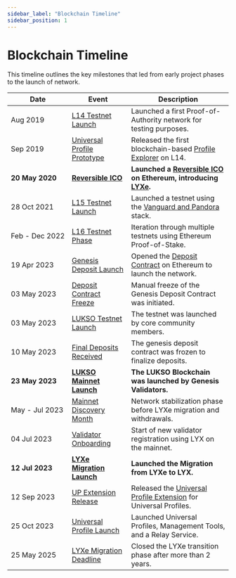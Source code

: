 ```yaml
---
sidebar_label: "Blockchain Timeline"
sidebar_position: 1
---
```


# Blockchain Timeline

This timeline outlines the key milestones that led from early project phases to the launch of network.

| Date                           | Event                                                                                                                                         | Description                                                                                                                                                                                            |
| ------------------------------ | --------------------------------------------------------------------------------------------------------------------------------------------- | ------------------------------------------------------------------------------------------------------------------------------------------------------------------------------------------------------ |
| <nobr> Aug 2019 </nobr>        | [L14 Testnet Launch](https://medium.com/lukso/the-puzzle-comes-together-milestone-update-2022-7b69571f63a2)                                   | Launched a first Proof-of-Authority network for testing purposes.                                                                                                                                      |
| <nobr> Sep 2019 </nobr>        | [Universal Profile Prototype](https://l14.universalprofile.cloud/)                                                                            | Released the first blockchain-based [Profile Explorer](https://l14.universalprofile.cloud/) on L14.                                                                                                    |
| <nobr> **20 May 2020** </nobr> | **[Reversible ICO](https://medium.com/lukso/re-launching-the-reversible-ico-5289989ce7ed)**                                                   | **Launched a [Reversible ICO](https://medium.com/lukso/rico-the-reversible-ico-5392bf64318b) on Ethereum, introducing [LYXe](https://etherscan.io/token/0xA8b919680258d369114910511cc87595aec0be6D).** |
| <nobr> 28 Oct 2021 </nobr>     | [L15 Testnet Launch](https://medium.com/lukso/l15-the-ephemeral-testnet-has-undergone-some-heavy-developments-in-the-past-weeks-f0f67aa30cc0) | Launched a testnet using the [Vanguard and Pandora](https://medium.com/lukso/lukso-mainnet-progress-update-1-5d678e47a3eb) stack.                                                                      |
| <nobr> Feb - Dec 2022</nobr>   | [L16 Testnet Phase](https://medium.com/lukso/the-advent-of-the-l16-testnet-3e352ddee229)                                                      | Iteration through multiple testnets using Ethereum Proof-of-Stake.                                                                                                                                     |
| <nobr> 19 Apr 2023 </nobr>     | [Genesis Deposit Launch](https://medium.com/lukso/genesis-validators-deposit-smart-contract-freeze-and-testnet-launch-c5f7b568b1fc)           | Opened the [Deposit Contract](https://etherscan.io/address/0x42000421dd80D1e90E56E87e6eE18D7770b9F8cC#code) on Ethereum to launch the network.                                                         |
| <nobr> 03 May 2023 </nobr>     | [Deposit Contract Freeze](https://etherscan.io/tx/0x668eecd9465fbbafa3e15e28efa88b767bc23227f8266ff854fbd701d9c6a8b7#eventlog)                | Manual freeze of the Genesis Deposit Contract was initiated.                                                                                                                                           |
| <nobr> 03 May 2023 </nobr>     | [LUKSO Testnet Launch](https://medium.com/lukso/genesis-validators-deposit-smart-contract-freeze-and-testnet-launch-c5f7b568b1fc)             | The testnet was launched by core community members.                                                                                                                                                    |
| <nobr> 10 May 2023 </nobr>     | [Final Deposits Received](https://etherscan.io/address/0x42000421dd80D1e90E56E87e6eE18D7770b9F8cC#tokentxns)                                  | The genesis deposit contract was frozen to finalize deposits.                                                                                                                                          |
| <nobr> **23 May 2023** </nobr> | **[LUKSO Mainnet Launch](https://medium.com/lukso/genesis-validators-start-your-clients-fe01db8f3fba)**                                       | **The LUKSO Blockchain was launched by Genesis Validators.**                                                                                                                                           |
| <nobr> May - Jul 2023 </nobr>  | [Mainnet Discovery Month](https://medium.com/lukso/lukso-mainnet-timeline-and-process-dd997fe811c8)                                           | Network stabilization phase before LYXe migration and withdrawals.                                                                                                                                     |
| <nobr> 04 Jul 2023 </nobr>     | [Validator Onboarding](https://medium.com/lukso/pending-validator-deposits-and-the-migration-process-770db9cd486e)                            | Start of new validator registration using LYX on the mainnet.                                                                                                                                          |
| <nobr> **12 Jul 2023** </nobr> | **[LYXe Migration Launch](https://medium.com/lukso/the-lyxe-migration-process-374053e5ddf5)**                                                 | **Launched the Migration from LYXe to LYX.**                                                                                                                                                           |
| <nobr> 12 Sep 2023 </nobr>     | [UP Extension Release](https://medium.com/lukso/the-universal-profile-browser-extension-beta-is-here-7944cfd5eeb7)                            | Released the [Universal Profile Extension](https://chromewebstore.google.com/detail/universal-profiles/abpickdkkbnbcoepogfhkhennhfhehfn) for Universal Profiles.                                       |
| <nobr> 25 Oct 2023 </nobr>     | [Universal Profile Launch](https://universaleverything.io/)                                                                                   | Launched Universal Profiles, Management Tools, and a Relay Service.                                                                                                                                    |
| <nobr> 25 May 2025 </nobr>     | [LYXe Migration Deadline](https://medium.com/lukso/lyxe-to-lyx-migration-deadline-update-from-4-years-to-2-years-f58cb915f5e8)                | Closed the LYXe transition phase after more than 2 years.                                                                                                                                              |
